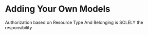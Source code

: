 # Adding Your Own Models 

Authorization based on Resource Type And Belonging is SOLELY the responsibility 